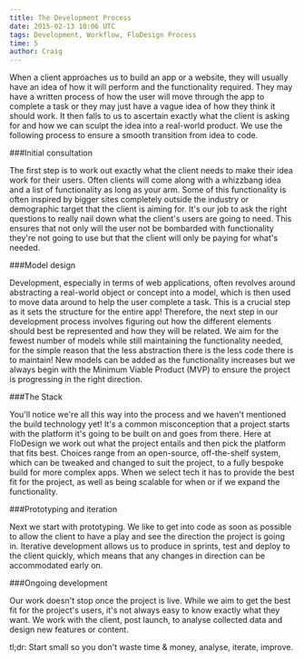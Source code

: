 ```yaml
---
title: The Development Process
date: 2015-02-13 10:06 UTC
tags: Development, Workflow, FloDesign Process
time: 5
author: Craig
---
```


When a client approaches us to build an app or a website, they will usually have an idea of how it will perform and the functionality required. They may have a written process of how the user will move through the app to complete a task or they may just have a vague idea of how they think it should work. It then falls to us to ascertain exactly what the client is asking for and how we can sculpt the idea into a real-world product. We use the following process to ensure a smooth transition from idea to code.

###Initial consultation

The first step is to work out exactly what the client needs to make their idea work for their users. Often clients will come along with a whizzbang idea and a list of functionality as long as your arm. Some of this functionality is often inspired by bigger sites completely outside the industry or demographic target that the client is aiming for. It's our job to ask the right questions to really nail down what the client's users are going to need. This ensures that not only will the user not be bombarded with functionality they're not going to use but that the client will only be paying for what's needed.

###Model design

Development, especially in terms of web applications, often revolves around abstracting a real-world object or concept into a model, which is then used to move data around to help the user complete a task. This is a crucial step as it sets the structure for the entire app! Therefore, the next step in our development process involves figuring out how the different elements should best be represented and how they will be related. We aim for the fewest number of models while still maintaining the functionality needed, for the simple reason that the less abstraction there is the less code there is to maintain! New models can be added as the functionality increases but we always begin with the Minimum Viable Product (MVP) to ensure the project is progressing in the right direction.

###The Stack

You'll notice we're all this way into the process and we haven't mentioned the build technology yet! It's a common misconception that a project starts with the platform it's going to be built on and goes from there. Here at FloDesign we work out what the project entails and then pick the platform that fits best. Choices range from an open-source, off-the-shelf system, which can be tweaked and changed to suit the project, to a fully bespoke build for more complex apps. When we select tech it has to provide the best fit for the project, as well as being scalable for when or if we expand the functionality.

###Prototyping and iteration

Next we start with prototyping. We like to get into code as soon as possible to allow the client to have a play and see the direction the project is going in. Iterative development allows us to produce in sprints, test and deploy to the client quickly, which means that any changes in direction can be accommodated early on.

###Ongoing development

Our work doesn't stop once the project is live. While we aim to get the best fit for the project's users, it's not always easy to know exactly what they want. We work with the client, post launch, to analyse collected data and design new features or content.

tl;dr: Start small so you don't waste time & money, analyse, iterate, improve.

